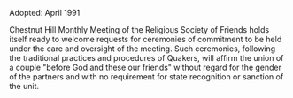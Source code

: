 Adopted: April 1991

Chestnut Hill Monthly Meeting of the Religious Society of Friends holds itself ready to welcome requests for ceremonies of commitment to be held under the care and oversight of the meeting. Such ceremonies, following the traditional practices and procedures of Quakers, will affirm the union of a couple "before God and these our friends" without regard for the gender of the partners and with no requirement for state recognition or sanction of the unit.
